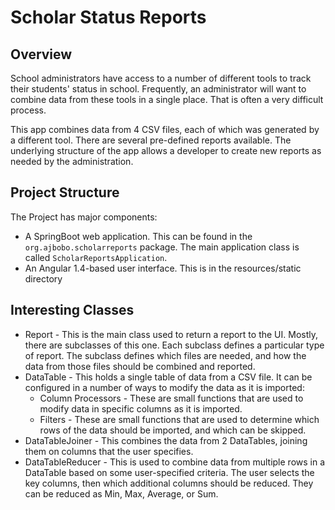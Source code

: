 # Scholar Status Reports

## Overview
School administrators have access to a number of different tools to track their students' status in school. Frequently, an administrator will
want to combine data from these tools in a single place. That is often a very difficult process.

This app combines data from 4 CSV files, each of which was generated by a different tool.
There are several pre-defined reports available. The underlying structure of the app allows a developer
to create new reports as needed by the administration.

## Project Structure
The Project has major components:
* A SpringBoot web application. This can be found in the `org.ajbobo.scholarreports` package. The main application class is called `ScholarReportsApplication`.
* An Angular 1.4-based user interface. This is in the resources/static directory

## Interesting Classes
* Report - This is the main class used to return a report to the UI. Mostly, there are subclasses of this one. 
Each subclass defines a particular type of report. The subclass defines which files are needed, and how the data from those files should be combined and reported.
* DataTable - This holds a single table of data from a CSV file. It can be configured in a number of ways to modify the data as it is imported:
  * Column Processors - These are small functions that are used to modify data in specific columns as it is imported.
  * Filters - These are small functions that are used to determine which rows of the data should be imported, and which can be skipped.
* DataTableJoiner - This combines the data from 2 DataTables, joining them on columns that the user specifies.
* DataTableReducer - This is used to combine data from multiple rows in a DataTable based on some user-specified criteria. 
The user selects the key columns, then which additional columns should be reduced. They can be reduced as Min, Max, Average, or Sum.     